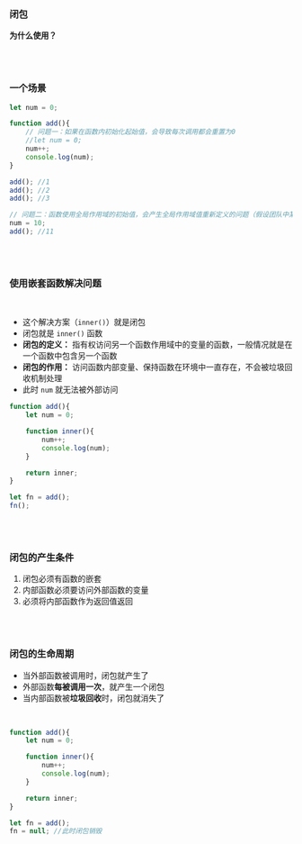 ### 闭包

**为什么使用？**

<br>

<br>

### 一个场景

```javascript
let num = 0;

function add(){
    // 问题一：如果在函数内初始化起始值，会导致每次调用都会重置为0
    //let num = 0;
    num++; 
    console.log(num);
}

add(); //1
add(); //2
add(); //3

// 问题二：函数使用全局作用域的初始值，会产生全局作用域值重新定义的问题（假设团队中某个成员改变了这个值，函数就受影响）
num = 10;
add(); //11
```

<br>

<br>

### 使用嵌套函数解决问题

<br>

- 这个解决方案（```inner()```）就是闭包
- 闭包就是 ```inner()``` 函数
- **闭包的定义：** 指有权访问另一个函数作用域中的变量的函数，一般情况就是在一个函数中包含另一个函数
- **闭包的作用：** 访问函数内部变量、保持函数在环境中一直存在，不会被垃圾回收机制处理
- 此时 ```num``` 就无法被外部访问

```javascript
function add(){
    let num = 0;

    function inner(){
        num++;
        console.log(num);
    }

    return inner;
}

let fn = add();
fn();
```

<br>

<br>

### 闭包的产生条件

1. 闭包必须有函数的嵌套
2. 内部函数必须要访问外部函数的变量
3. 必须将内部函数作为返回值返回

<br>

<br>

### 闭包的生命周期

- 当外部函数被调用时，闭包就产生了
- 外部函数**每被调用一次**，就产生一个闭包
- 当内部函数被**垃圾回收**时，闭包就消失了

<br>

```javascript
function add(){
    let num = 0;

    function inner(){
        num++;
        console.log(num);
    }

    return inner;
}

let fn = add();
fn = null; //此时闭包销毁
```
